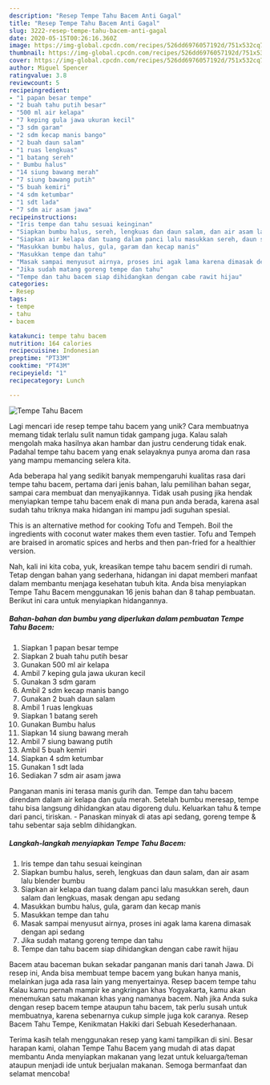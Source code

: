 ```yaml
---
description: "Resep Tempe Tahu Bacem Anti Gagal"
title: "Resep Tempe Tahu Bacem Anti Gagal"
slug: 3222-resep-tempe-tahu-bacem-anti-gagal
date: 2020-05-15T00:26:16.360Z
image: https://img-global.cpcdn.com/recipes/526dd6976057192d/751x532cq70/tempe-tahu-bacem-foto-resep-utama.jpg
thumbnail: https://img-global.cpcdn.com/recipes/526dd6976057192d/751x532cq70/tempe-tahu-bacem-foto-resep-utama.jpg
cover: https://img-global.cpcdn.com/recipes/526dd6976057192d/751x532cq70/tempe-tahu-bacem-foto-resep-utama.jpg
author: Miguel Spencer
ratingvalue: 3.8
reviewcount: 5
recipeingredient:
- "1 papan besar tempe"
- "2 buah tahu putih besar"
- "500 ml air kelapa"
- "7 keping gula jawa ukuran kecil"
- "3 sdm garam"
- "2 sdm kecap manis bango"
- "2 buah daun salam"
- "1 ruas lengkuas"
- "1 batang sereh"
- " Bumbu halus"
- "14 siung bawang merah"
- "7 siung bawang putih"
- "5 buah kemiri"
- "4 sdm ketumbar"
- "1 sdt lada"
- "7 sdm air asam jawa"
recipeinstructions:
- "Iris tempe dan tahu sesuai keinginan"
- "Siapkan bumbu halus, sereh, lengkuas dan daun salam, dan air asam lalu blender bumbu"
- "Siapkan air kelapa dan tuang dalam panci lalu masukkan sereh, daun salam dan lengkuas, masak dengan apu sedang"
- "Masukkan bumbu halus, gula, garam dan kecap manis"
- "Masukkan tempe dan tahu"
- "Masak sampai menyusut airnya, proses ini agak lama karena dimasak dengan api sedang"
- "Jika sudah matang goreng tempe dan tahu"
- "Tempe dan tahu bacem siap dihidangkan dengan cabe rawit hijau"
categories:
- Resep
tags:
- tempe
- tahu
- bacem

katakunci: tempe tahu bacem 
nutrition: 164 calories
recipecuisine: Indonesian
preptime: "PT33M"
cooktime: "PT43M"
recipeyield: "1"
recipecategory: Lunch

---
```



![Tempe Tahu Bacem](https://img-global.cpcdn.com/recipes/526dd6976057192d/751x532cq70/tempe-tahu-bacem-foto-resep-utama.jpg)

Lagi mencari ide resep tempe tahu bacem yang unik? Cara membuatnya memang tidak terlalu sulit namun tidak gampang juga. Kalau salah mengolah maka hasilnya akan hambar dan justru cenderung tidak enak. Padahal tempe tahu bacem yang enak selayaknya punya aroma dan rasa yang mampu memancing selera kita.

Ada beberapa hal yang sedikit banyak mempengaruhi kualitas rasa dari tempe tahu bacem, pertama dari jenis bahan, lalu pemilihan bahan segar, sampai cara membuat dan menyajikannya. Tidak usah pusing jika hendak menyiapkan tempe tahu bacem enak di mana pun anda berada, karena asal sudah tahu triknya maka hidangan ini mampu jadi suguhan spesial.

This is an alternative method for cooking Tofu and Tempeh. Boil the ingredients with coconut water makes them even tastier. Tofu and Tempeh are braised in aromatic spices and herbs and then pan-fried for a healthier version.


Nah, kali ini kita coba, yuk, kreasikan tempe tahu bacem sendiri di rumah. Tetap dengan bahan yang sederhana, hidangan ini dapat memberi manfaat dalam membantu menjaga kesehatan tubuh kita. Anda bisa menyiapkan Tempe Tahu Bacem menggunakan 16 jenis bahan dan 8 tahap pembuatan. Berikut ini cara untuk menyiapkan hidangannya.

<!--inarticleads1-->

##### Bahan-bahan dan bumbu yang diperlukan dalam pembuatan Tempe Tahu Bacem:

1. Siapkan 1 papan besar tempe
1. Siapkan 2 buah tahu putih besar
1. Gunakan 500 ml air kelapa
1. Ambil 7 keping gula jawa ukuran kecil
1. Gunakan 3 sdm garam
1. Ambil 2 sdm kecap manis bango
1. Gunakan 2 buah daun salam
1. Ambil 1 ruas lengkuas
1. Siapkan 1 batang sereh
1. Gunakan  Bumbu halus
1. Siapkan 14 siung bawang merah
1. Ambil 7 siung bawang putih
1. Ambil 5 buah kemiri
1. Siapkan 4 sdm ketumbar
1. Gunakan 1 sdt lada
1. Sediakan 7 sdm air asam jawa


Panganan manis ini terasa manis gurih dan. Tempe dan tahu bacem direndam dalam air kelapa dan gula merah. Setelah bumbu meresap, tempe tahu bisa langsung dihidangkan atau digoreng dulu. Keluarkan tahu &amp; tempe dari panci, tiriskan. - Panaskan minyak di atas api sedang, goreng tempe &amp; tahu sebentar saja seblm dihidangkan. 

<!--inarticleads2-->

##### Langkah-langkah menyiapkan Tempe Tahu Bacem:

1. Iris tempe dan tahu sesuai keinginan
1. Siapkan bumbu halus, sereh, lengkuas dan daun salam, dan air asam lalu blender bumbu
1. Siapkan air kelapa dan tuang dalam panci lalu masukkan sereh, daun salam dan lengkuas, masak dengan apu sedang
1. Masukkan bumbu halus, gula, garam dan kecap manis
1. Masukkan tempe dan tahu
1. Masak sampai menyusut airnya, proses ini agak lama karena dimasak dengan api sedang
1. Jika sudah matang goreng tempe dan tahu
1. Tempe dan tahu bacem siap dihidangkan dengan cabe rawit hijau


Bacem atau baceman bukan sekadar panganan manis dari tanah Jawa. Di resep ini, Anda bisa membuat tempe bacem yang bukan hanya manis, melainkan juga ada rasa lain yang menyertainya. Resep bacem tempe tahu Kalau kamu pernah mampir ke angkringan khas Yogyakarta, kamu akan menemukan satu makanan khas yang namanya bacem. Nah jika Anda suka dengan resep bacem tempe ataupun tahu bacem, tak perlu susah untuk membuatnya, karena sebenarnya cukup simple juga kok caranya. Resep Bacem Tahu Tempe, Kenikmatan Hakiki dari Sebuah Kesederhanaan. 

Terima kasih telah menggunakan resep yang kami tampilkan di sini. Besar harapan kami, olahan Tempe Tahu Bacem yang mudah di atas dapat membantu Anda menyiapkan makanan yang lezat untuk keluarga/teman ataupun menjadi ide untuk berjualan makanan. Semoga bermanfaat dan selamat mencoba!

